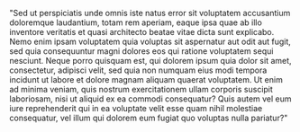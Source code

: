 "Sed ut perspiciatis unde omnis iste natus error sit voluptatem accusantium doloremque laudantium, totam rem aperiam,
eaque ipsa quae ab illo inventore veritatis et quasi architecto beatae vitae dicta sunt explicabo. Nemo enim ipsam
voluptatem quia voluptas sit aspernatur aut odit aut fugit, sed quia consequuntur magni dolores eos qui ratione
voluptatem sequi nesciunt. Neque porro quisquam est, qui dolorem ipsum quia dolor sit amet, consectetur,
adipisci velit, sed quia non numquam eius modi tempora incidunt ut labore et dolore magnam aliquam quaerat
voluptatem. Ut enim ad minima veniam, quis nostrum exercitationem ullam corporis suscipit laboriosam,
nisi ut aliquid ex ea commodi consequatur? Quis autem vel eum iure reprehenderit qui in ea voluptate velit esse
quam nihil molestiae consequatur, vel illum qui dolorem eum fugiat quo voluptas nulla pariatur?"